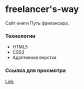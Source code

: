 # freelancer's-way

 Сайт книги Путь фрилансера.

### Технологии

  * HTML5
  * CSS3
  * Адаптивная верстка
  
### Ссылка для просмотра

[Link](https://cv-lana.github.io/freelancer-way)
